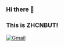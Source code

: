 ### Hi there 👋 
### This is ZHCNBUT!

[![Gmail](https://img.shields.io/badge/-Gmail-c14438?style=flat&logo=Gmail&logoColor=white)](mailto:hcnbut@gmail.com)
